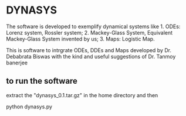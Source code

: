 # DYNASYS
The software is developed to exemplify dynamical systems like 1. ODEs: Lorenz system, Rossler system; 2. Mackey-Glass System, Equivalent Mackey-Glass System invented by us; 3. Maps: Logistic Map.

This is software to intrgrate ODEs, DDEs and Maps developed by 
Dr. Debabrata Biswas with the kind and useful suggestions of 
Dr. Tanmoy banerjee

to run the software
------------------------------------------------------
extract the "dynasys_0.1.tar.gz" in the home directory
and then

python dynasys.py
